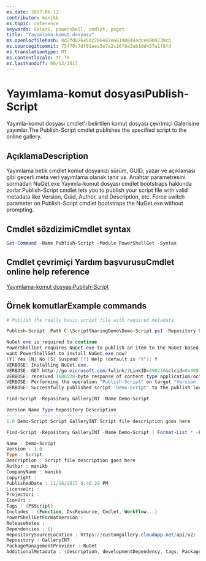 ```yaml
---
ms.date: 2017-06-12
contributor: manikb
ms.topic: reference
keywords: Galeri, powershell, cmdlet, psget
title: "Yayımlama-komut dosyası"
ms.openlocfilehash: 0d2fd87645d2286e87e68198844adce8909739cb
ms.sourcegitcommit: 75f70c7df01eea5e7a2c16f9a3ab1dd437a1f8fd
ms.translationtype: MT
ms.contentlocale: tr-TR
ms.lasthandoff: 06/12/2017
---
```

# <a name="publish-script"></a><span data-ttu-id="7e892-103">Yayımlama-komut dosyası</span><span class="sxs-lookup"><span data-stu-id="7e892-103">Publish-Script</span></span>

<span data-ttu-id="7e892-104">Yayımla-komut dosyası cmdlet'i belirtilen komut dosyası çevrimiçi Galerisine yayımlar.</span><span class="sxs-lookup"><span data-stu-id="7e892-104">The Publish-Script cmdlet publishes the specified script to the online gallery.</span></span>

## <a name="description"></a><span data-ttu-id="7e892-105">Açıklama</span><span class="sxs-lookup"><span data-stu-id="7e892-105">Description</span></span>

<span data-ttu-id="7e892-106">Yayımlama betik cmdlet komut dosyanızı sürüm, GUID, yazar ve açıklaması gibi geçerli meta veri yayımlama olanak tanır vs. Anahtar parametresini sormadan NuGet.exe Yayımla-komut dosyası cmdlet bootstraps hakkında zorlar.</span><span class="sxs-lookup"><span data-stu-id="7e892-106">Publish-Script cmdlet lets you to publish your script file with valid metadata like Version, Guid, Author, and Description, etc. Force switch parameter on Publish-Script cmdlet bootstraps the NuGet.exe without prompting.</span></span>

## <a name="cmdlet-syntax"></a><span data-ttu-id="7e892-107">Cmdlet sözdizimi</span><span class="sxs-lookup"><span data-stu-id="7e892-107">Cmdlet syntax</span></span>

```powershell
Get-Command -Name Publish-Script -Module PowerShellGet -Syntax
```

## <a name="cmdlet-online-help-reference"></a><span data-ttu-id="7e892-108">Cmdlet çevrimiçi Yardım başvurusu</span><span class="sxs-lookup"><span data-stu-id="7e892-108">Cmdlet online help reference</span></span>

[<span data-ttu-id="7e892-109">Yayımlama-komut dosyası</span><span class="sxs-lookup"><span data-stu-id="7e892-109">Publish-Script</span></span>](http://go.microsoft.com/fwlink/?LinkId=619788)

## <a name="example-commands"></a><span data-ttu-id="7e892-110">Örnek komutlar</span><span class="sxs-lookup"><span data-stu-id="7e892-110">Example commands</span></span>

```powershell
# Publish the really basic script file with required metadata

Publish-Script -Path C:\ScriptSharingDemo\Demo-Script.ps1 -Repository GalleryINT -NuGetApiKey cad91af7-a49c-4026-9570-a4c16564e785 -Verbose

NuGet.exe is required to continue
PowerShellGet requires NuGet.exe to publish an item to the NuGet-based repositories. NuGet.exe must be available under one of the paths specified in PATH environment variable value. Do you
want PowerShellGet to install NuGet.exe now?
[Y] Yes [N] No [S] Suspend [?] Help (default is "Y"): Y
VERBOSE: Installing NuGet.exe.
VERBOSE: GET http://go.microsoft.com/fwlink/?LinkID=690216&clcid=0x409 with 0-byte payload
VERBOSE: received 1686528-byte response of content type application/octet-stream
VERBOSE: Performing the operation "Publish-Script" on target "Version '1.0' of script 'Demo-Script'".
VERBOSE: Successfully published script 'Demo-Script' to the publish location 'https://customgallery.cloudapp.net/api/v2/package/'. Please allow few minutes for 'Demo-Script' to show up in the search results.

Find-Script -Repository GalleryINT -Name Demo-Script

Version Name Type Repository Description
------- ---- ---- ---------- -----------
1.0 Demo-Script Script GalleryINT Script file description goes here

Find-Script -Repository GalleryINT -Name Demo-Script | Format-List * -Force

Name : Demo-Script
Version : 1.0
Type : Script
Description : Script file description goes here
Author : manikb
CompanyName : manikb
Copyright :
PublishedDate : 11/16/2015 6:46:28 PM
LicenseUri :
ProjectUri :
IconUri :
Tags : {PSScript}
Includes : {Function, DscResource, Cmdlet, Workflow...}
PowerShellGetFormatVersion :
ReleaseNotes :
Dependencies : {}
RepositorySourceLocation : https://customgallery.cloudapp.net/api/v2/
Repository : GalleryINT
PackageManagementProvider : NuGet
AdditionalMetadata : {description, developmentDependency, tags, PackageManagementProvider...}

```

